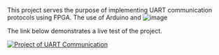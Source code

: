 This project serves the purpose of implementing UART communication protocols using FPGA. The use of Arduino and 
![image](https://github.com/Josue-Ambriz/UART-Comm/assets/99371776/66e62179-f047-4ae5-a718-6ea7018ae870)

The link below demonstrates a live test of the project.

[![Project of UART Communication]()](https://www.youtube.com/shorts/V0ErIBy1QLk?feature=share)
